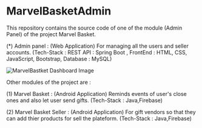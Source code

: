 # MarvelBasketAdmin

This repository contains the source code of one of the module (Admin Panel) of the project Marvel Basket.

(*) Admin panel : (Web Application)
    For managing all the users and seller accounts.
    (Tech-Stack : REST API : Spring Boot , FrontEnd : HTML, CSS, JavaScript, Bootstrap, Database : MySQL)
    
![MarvelBastket Dashboard Image](https://github.com/cM2908/MarvelBasketAdmin/MarvelBasket-Dashboard.png?raw=true)

Other modules of the project are :

(1) Marvel Basket : (Android Application)
    Reminds events of user's close ones and also let user send gifts. 
    (Tech-Stack : Java,Firebase)

(2) Marvel Basket Seller : (Android Application)
    For gift vendors so that they can add thier products for sell the plateform.
    (Tech-Stack : Java,Firebase)
